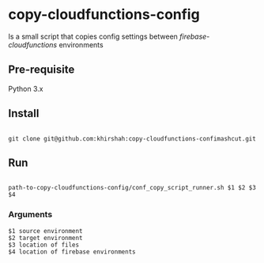 # copy-cloudfunctions-config
Is a small script that copies config settings between *firebase-cloudfunctions* environments

## Pre-requisite
Python 3.x

## Install 
```

git clone git@github.com:khirshah:copy-cloudfunctions-confimashcut.git

```     

## Run
```

path-to-copy-cloudfunctions-config/conf_copy_script_runner.sh $1 $2 $3 $4

```

### Arguments
```
$1 source environment
$2 target environment
$3 location of files
$4 location of firebase environments
```
